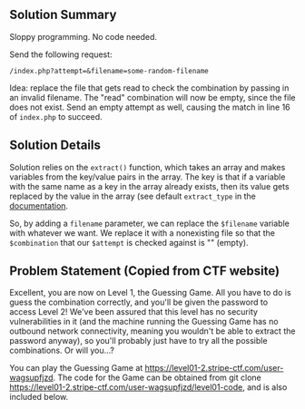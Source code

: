 ## Solution Summary

Sloppy programming. No code needed.

Send the following request:

    /index.php?attempt=&filename=some-random-filename

Idea: replace the file that gets read to check the combination by passing in an invalid filename. The "read" combination will now be empty, since the file does not exist. Send an empty attempt as well, causing the match in line 16 of `index.php` to succeed.

## Solution Details

Solution relies on the `extract()` function, which takes an array and makes variables from the key/value pairs in the array. The key is that if a variable with the same name as a key in the array already exists, then its value gets replaced by the value in the array (see default `extract_type` in the [documentation](http://php.net/manual/en/function.extract.php "extract() documentation"). 

So, by adding a `filename` parameter, we can replace the `$filename` variable with whatever we want. We replace it with a nonexisting file so that the `$combination` that our `$attempt` is checked against is "" (empty).

## Problem Statement (Copied from CTF website)

Excellent, you are now on Level 1, the Guessing Game. All you have to do is guess the combination correctly, and you'll be given the password to access Level 2! We've been assured that this level has no security vulnerabilities in it (and the machine running the Guessing Game has no outbound network connectivity, meaning you wouldn't be able to extract the password anyway), so you'll probably just have to try all the possible combinations. Or will you...?

You can play the Guessing Game at https://level01-2.stripe-ctf.com/user-wagsupfjzd. The code for the Game can be obtained from git clone https://level01-2.stripe-ctf.com/user-wagsupfjzd/level01-code, and is also included below.
